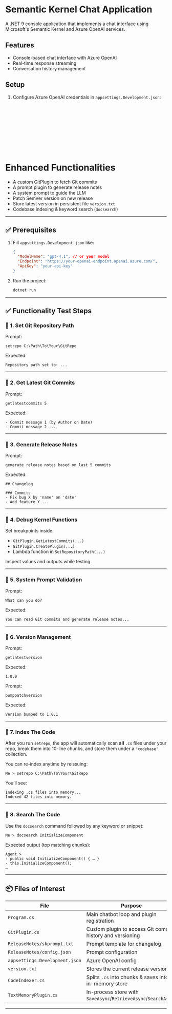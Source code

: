 ﻿# Semantic Kernel Chat Application

A .NET 9 console application that implements a chat interface using Microsoft's Semantic Kernel and Azure OpenAI services.

## Features
- Console-based chat interface with Azure OpenAI
- Real-time response streaming
- Conversation history management

## Setup
1. Configure Azure OpenAI credentials in `appsettings.Development.json`:



<br><br><br>

#
#
#

<br><br><br>

# Enhanced Functionalities

- A custom GitPlugin to fetch Git commits
- A prompt plugin to generate release notes
- A system prompt to guide the LLM
- Patch SemVer version on new release
- Store latest version in persistent file `version.txt`
- Codebase indexing & keyword search (`docsearch`)

---

## ✅ Prerequisites

1. Fill `appsettings.Development.json` like:
   ```json
   {
     "ModelName": "gpt-4.1", // or your model
     "Endpoint": "https://your-openai-endpoint.openai.azure.com/",
     "ApiKey": "your-api-key"
   }
   ```

2. Run the project:
   ```sh
   dotnet run
   ```

---

## ✅ Functionality Test Steps

### 🔹 1. Set Git Repository Path
Prompt:
```
setrepo C:\Path\To\Your\GitRepo
```
Expected:
```
Repository path set to: ...
```

---

### 🔹 2. Get Latest Git Commits
Prompt:
```
getlatestcommits 5
```
Expected:
```
- Commit message 1 (by Author on Date)
- Commit message 2 ...
```

---

### 🔹 3. Generate Release Notes
Prompt:
```
generate release notes based on last 5 commits
```
Expected:
```
## Changelog

### Commits
- Fix bug X by 'name' on 'date'
- Add feature Y ...
```

---

### 🔹 4. Debug Kernel Functions
Set breakpoints inside:
- `GitPlugin.GetLatestCommits(...)`
- `GitPlugin.CreatePlugin(...)`
- Lambda function in `SetRepositoryPath(...)`

Inspect values and outputs while testing.

---

### 🔹 5. System Prompt Validation
Prompt:
```
What can you do?
```
Expected:
```
You can read Git commits and generate release notes...
```

---

### 🔹 6. Version Management
Prompt:
```
getlatestversion
```
Expected:
```
1.0.0
```

Prompt:
```
bumppatchversion
```
Expected:
```
Version bumped to 1.0.1
```

---

### 🔹 7. Index The Code

After you run `setrepo`, the app will automatically scan **all** `.cs` files under your repo, break them into 10-line chunks, and store them under a `"codebase"` collection.

You can re-index anytime by reissuing:
```text
Me > setrepo C:\Path\To\Your\GitRepo
```
You’ll see:
```text
Indexing .cs files into memory...
Indexed 42 files into memory.
```

---

### 🔹 8. Search The Code

Use the `docsearch` command followed by any keyword or snippet:
```text
Me > docsearch InitializeComponent
```
Expected output (top matching chunks):
```text
Agent >
- public void InitializeComponent() { … }
- this.InitializeComponent();
…
```

---

## 📦 Files of Interest

| File | Purpose |
|------|---------|
| `Program.cs` | Main chatbot loop and plugin registration |
| `GitPlugin.cs` | Custom plugin to access Git commit history and versioning |
| `ReleaseNotes/skprompt.txt` | Prompt template for changelog |
| `ReleaseNotes/config.json` | Prompt configuration |
| `appsettings.Development.json` | Azure OpenAI config |
| `version.txt` | Stores the current release version |
| `CodeIndexer.cs` | Splits `.cs` into chunks & saves into in-memory store |
| `TextMemoryPlugin.cs` | In-process store with `SaveAsync`/`RetrieveAsync`/`SearchAsync` |

---